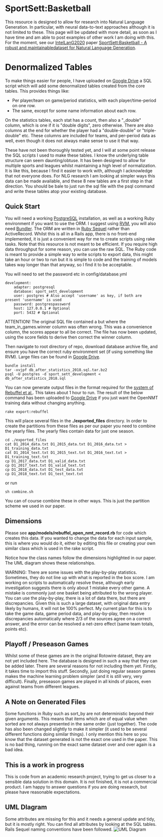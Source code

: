 # SportSett:Basketball

This resource is designed to allow for research into Natural Language Generation.  In particular, with neural data-to-text approaches although it is not limited to these.  This page will be updated with more detail, as soon as I have time and am able to post examples of other work I am doing with this.  For the moment, see our [IntelLanG2020](https://intellang.github.io/papers/) paper [SportSett:Basketball - A robust and maintainabledataset for Natural Language Generation](https://intellang.github.io/papers/5-IntelLanG_2020_paper_5.pdf).

# Denormalized Tables
To make things easier for people, I have uploaded on [Google Drive](https://drive.google.com/file/d/1CN74cxLrlBQpcStJIF1GQJO0TcTE6y2T/view?usp=sharing) a SQL script which will add some denormalized tables created from the core tables.  This provides things like:

* Per player/team on game/period statistics, with each player/time-period on one row.
* The same, except for some name information about each row.

On the statistics tables, each stat has a count, then also a "_double" column, which is one if it is "double digits", zero otherwise.  There are also columns at the end for whether the player had a "double-double" or "triple-double" etc.  These columns are included for teams, and per-period data as well, even though it does not always make sense to use it that way.

These have not been thoroughly tested yet, and I will at some point release the SQL scripts I used to make these tables.  I know the underlying table structure can seem daunting/obtuse.  It has been designed to allow for multiple sports and leagues whilst maintaining a high level of normalization.  It is like this, because I find it easier to work with, although I acknowledge that not everyone does.  For NLG research I am looking at simpler ways this data can be made available, and these 8 new tables are a first step in that direction.  You should be bale to just run the sql file with the psql command and write these tables atop your existing database.

## Quick Start
You will need a working [PostgreSQL](https://www.postgresql.org/) installation, as well as a working Ruby environment if you want to use the ORM.  I suggest using [RVM](https://rvm.io/), you will also need [Bundler](https://bundler.io/).  The ORM are written in [Ruby Sequel](https://github.com/jeremyevans/sequel) rather than ActiveRecord.  Whilst this is all in a Rails app, there is no front-end implemented, it is just a convenient way for me to create scripts using rake tasks.  Note that this resource is not meant to be efficient.  If you require high data throughput for some reason, you can use the raw SQL.  The Ruby code is meant to provide a simple way to write scripts to export data, this might take an hour or two to run but it is simple to code and the training of models takes way longer than that anyway, so I find it to be acceptable.

You will need to set the password etc in config/database.yml
```
development:
	adapter: postgresql
	database: sport_sett_development
	user: postgres # Also accept 'username' as key, if both are present 'username' is used
	password: postgrespassword
	host: 127.0.0.1 # Optional
	port: 5432 # Optional

```
ATTENTION!
The original SQL file contained a but where the team_in_games.winner column was often wrong.  This was a convenience column, the scores appear to all be correct.  The file has now been updated, using the score fields to derive then correct the winner column.

Then navigate to root directory of repo, download database archive file, and ensure you have the correct ruby environment set (if using something like RVM).  Large files can be found in [Google Drive](https://drive.google.com/file/d/1NUEHzNmwlG-TQB6dAxSiTUQQ7z6vbkNL/view?usp=sharing).
```
bundle install
tar -xvjpf db_after_statistics_2018.sql.tar.bz2
psql -U postgres -d sport_sett_development < db_after_statistics_2018.sql
```

You can now generate output files in the format required for the [system of Rebuffel et al.](https://github.com/KaijuML/data-to-text-hierarchical).  This takes about 1 hour to run.  The result of the below command has been uploaded to [Google Drive](https://drive.google.com/drive/folders/11MG7uVDi5tB8By9WT_OqqqZ1NbiEaS3Y?usp=sharing) if you just want the OpenNMT training data without changing anything.

```
rake export:rebuffel
```
This will place several files in the **./exported_files** directory.  In order to create the partitions from these files as per our paper you need to combine the yearly files.  The yearly files contain data for just one season.
```
cd ./exported_files
cat D1_2014_data.txt D1_2015_data.txt D1_2016_data.txt > D1_training_data.txt
cat D1_2014_text.txt D1_2015_text.txt D1_2016_text.txt > D1_training_text.txt
cp D1_2017_data.txt D1_valid_data.txt
cp D1_2017_text.txt D1_valid_text.txt
cp D1_2018_data.txt D1_test_data.txt
cp D1_2018_text.txt D1_test_text.txt
```

or run

```
sh combine.sh
```

You can of course combine these in other ways.  This is just the partition scheme we used in our paper.

## Dimensions
Please see **app/models/rebuffel_open_nmt_record.rb** for code which creates this data.  If you wanted to change the data for each input sample, this is where you would do it, either by editing this file or creating your own similar class which is used in the rake script.

Notice how the class names follow the dimensions highlighted in our paper.  The UML diagram shows these relationships.

WARNING:  There are some issues with the play-by-play statistics.  Sometimes, they do not line up with what is reported in the box score.  I am working on scripts to automatically resolve these, although early investigation suggests there is only about 1 mistake every other game.  A mistake is commonly just one basket being attributed to the wrong player.  You can use the play-by-play, there is a lot of data there, but there are discrepancies.  Given this is such a large dataset, with original data entry likely by humans, it will not be 100% perfect.  My current plan for this is to take the game data, game period data, and play-by-play, then resolve discrepancies automatically where 2/3 of the sources agree on a correct answer, and the error can be resolved a net-zero effect (same team totals, points etc).

## Playoff / Preseason Games
Whilst some of these games are in the original Rotowire dataset, they are not yet included here.  The database is designed in such a way that they can be added later.  There are several reasons for not including them yet.  Firstly, it takes time to import this stuff.  Secondly, just doing regular season games makes the machine learning problem simpler (and it is still very, very difficult).  Finally, preseason games are played in all kinds of places, even against teams from different leagues.

## A Note on Generated Files
Some functions in Ruby such as sort_by are not deterministic beyond their given arguments.  This means that items which are of equal value when sorted are not always presented in the same order (just together).  The code has also been changed slightly to make it simpler (it used to be several different functions doing similar things).  I only mention this here so you know that the dataset generated is not the exact one used in the paper.  This is no bad thing, running on the exact same dataset over and over again is a bad idea.

## This is a work in progress
This is code from an academic research project, trying to get us closer to a sensible data solution in this domain.  It is not finished, it is not a commercial product.  I am happy to answer questions if you are doing research, but please have reasonable expectations.

## UML DIagram
Some attributes are missing for this and it needs a general update and tidy, but it is mostly right.  You can find all attributes by looking at the SQL tables.  Rails Sequel naming conventions have been followed.
![UML Diagram](https://raw.githubusercontent.com/nlgcat/sport_sett_basketball/master/class_diagram.png)


